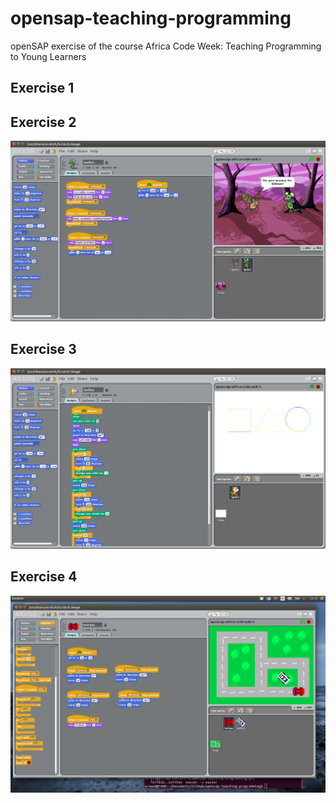# opensap-teaching-programming
openSAP exercise of the course Africa Code Week: Teaching Programming to Young Learners

## Exercise 1

## Exercise 2

![alt text][ex2]

## Exercise 3

![alt text][ex3]

## Exercise 4

![alt text][ex4]

[ex2]: screenshots/exercise-2.png
[ex3]: screenshots/exercise-3.png
[ex4]: screenshots/exercise-4.png


